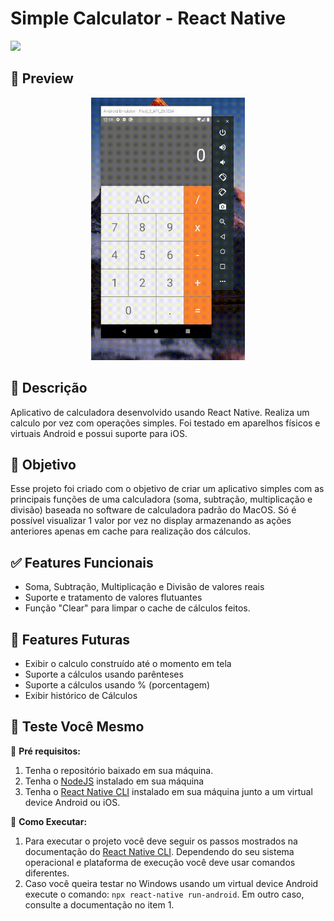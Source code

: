 # Simple Calculator - React Native
[![](https://img.shields.io/badge/version-0.0.1-yellow)](#) 
## 📸 Preview

<p align="center">
  <img src=".github/assets/img/preview01.gif" style="height: 420px;" />
</p>

## 📝 **Descrição**

Aplicativo de calculadora desenvolvido usando React Native. Realiza um calculo por vez com operações simples. Foi testado em aparelhos físicos e virtuais Android e possui suporte para iOS.

## 🚀 **Objetivo**

Esse projeto foi criado com o objetivo de criar um aplicativo simples com as principais funções de uma calculadora (soma, subtração, multiplicação e divisão) baseada no software de calculadora padrão do MacOS. Só é possível visualizar 1 valor por vez no display armazenando as ações anteriores apenas em cache para realização dos cálculos.

## ✅ Features Funcionais
- Soma, Subtração, Multiplicação e Divisão de valores reais
- Suporte e tratamento de valores flutuantes
- Função "Clear" para limpar o cache de cálculos feitos.

## 👷 Features Futuras
- Exibir o calculo construído até o momento em tela
- Suporte a cálculos usando parênteses
- Suporte a cálculos usando % (porcentagem)
- Exibir histórico de Cálculos


## 🔎 Teste Você Mesmo
📌 **Pré requisitos:**
1. Tenha o repositório baixado em sua máquina.
2. Tenha o [NodeJS](https://nodejs.org/) instalado em sua máquina
3. Tenha o [React Native CLI](https://reactnative.dev/docs/environment-setup) instalado em sua máquina junto a um virtual device Android ou iOS.

🚩 **Como Executar:**
1. Para executar o projeto você deve seguir os passos mostrados na documentação do [React Native CLI](https://reactnative.dev/docs/environment-setup). Dependendo do seu sistema operacional e plataforma de execução você deve usar comandos diferentes.
2. Caso você queira testar no Windows usando um virtual device Android execute o comando: ` npx react-native run-android `. Em outro caso, consulte a documentação no item 1.

   











